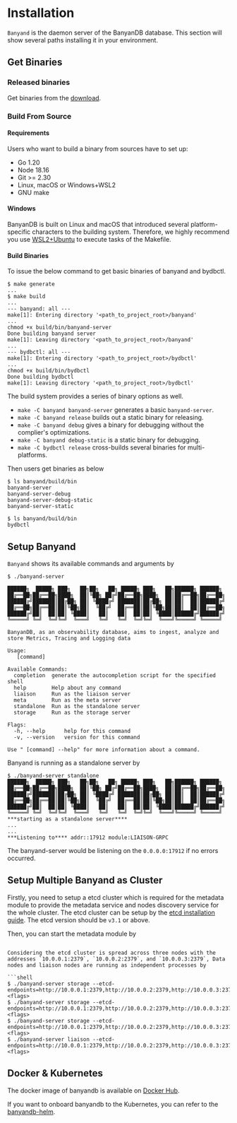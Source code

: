 
# Installation

`Banyand` is the daemon server of the BanyanDB database. This section will show several paths installing it in your environment.

## Get Binaries

### Released binaries

Get binaries from the [download](https://skywalking.apache.org/downloads/).

### Build From Source

#### Requirements

Users who want to build a binary from sources have to set up:

* Go 1.20
* Node 18.16
* Git >= 2.30
* Linux, macOS or Windows+WSL2
* GNU make

#### Windows

BanyanDB is built on Linux and macOS that introduced several platform-specific characters to the building system. Therefore, we highly recommend you use [WSL2+Ubuntu](https://ubuntu.com/wsl) to execute tasks of the Makefile.

#### Build Binaries

To issue the below command to get basic binaries of banyand and bydbctl.

```shell
$ make generate
...
$ make build
...
--- banyand: all ---
make[1]: Entering directory '<path_to_project_root>/banyand'
...
chmod +x build/bin/banyand-server
Done building banyand server
make[1]: Leaving directory '<path_to_project_root>/banyand'
...
--- bydbctl: all ---
make[1]: Entering directory '<path_to_project_root>/bydbctl'
...
chmod +x build/bin/bydbctl
Done building bydbctl
make[1]: Leaving directory '<path_to_project_root>/bydbctl'
```

The build system provides a series of binary options as well.

* `make -C banyand banyand-server` generates a basic `banyand-server`.
* `make -C banyand release` builds out a static binary for releasing.
* `make -C banyand debug` gives a binary for debugging without the complier's optimizations.
* `make -C banyand debug-static` is a static binary for debugging.
* `make -C bydbctl release` cross-builds several binaries for multi-platforms.

Then users get binaries as below

``` shell
$ ls banyand/build/bin
banyand-server  
banyand-server-debug  
banyand-server-debug-static  
banyand-server-static

$ ls banyand/build/bin
bydbctl
```

## Setup Banyand

`Banyand` shows its available commands and arguments by

```shell
$ ./banyand-server

██████╗  █████╗ ███╗   ██╗██╗   ██╗ █████╗ ███╗   ██╗██████╗ ██████╗ 
██╔══██╗██╔══██╗████╗  ██║╚██╗ ██╔╝██╔══██╗████╗  ██║██╔══██╗██╔══██╗
██████╔╝███████║██╔██╗ ██║ ╚████╔╝ ███████║██╔██╗ ██║██║  ██║██████╔╝
██╔══██╗██╔══██║██║╚██╗██║  ╚██╔╝  ██╔══██║██║╚██╗██║██║  ██║██╔══██╗
██████╔╝██║  ██║██║ ╚████║   ██║   ██║  ██║██║ ╚████║██████╔╝██████╔╝
╚═════╝ ╚═╝  ╚═╝╚═╝  ╚═══╝   ╚═╝   ╚═╝  ╚═╝╚═╝  ╚═══╝╚═════╝ ╚═════╝ 

BanyanDB, as an observability database, aims to ingest, analyze and store Metrics, Tracing and Logging data

Usage:
   [command]

Available Commands:
  completion  generate the autocompletion script for the specified shell
  help        Help about any command
  liaison     Run as the liaison server
  meta        Run as the meta server
  standalone  Run as the standalone server
  storage     Run as the storage server

Flags:
  -h, --help      help for this command
  -v, --version   version for this command

Use " [command] --help" for more information about a command.
```

Banyand is running as a standalone server by

```shell
$ ./banyand-server standalone
██████╗  █████╗ ███╗   ██╗██╗   ██╗ █████╗ ███╗   ██╗██████╗ ██████╗ 
██╔══██╗██╔══██╗████╗  ██║╚██╗ ██╔╝██╔══██╗████╗  ██║██╔══██╗██╔══██╗
██████╔╝███████║██╔██╗ ██║ ╚████╔╝ ███████║██╔██╗ ██║██║  ██║██████╔╝
██╔══██╗██╔══██║██║╚██╗██║  ╚██╔╝  ██╔══██║██║╚██╗██║██║  ██║██╔══██╗
██████╔╝██║  ██║██║ ╚████║   ██║   ██║  ██║██║ ╚████║██████╔╝██████╔╝
╚═════╝ ╚═╝  ╚═╝╚═╝  ╚═══╝   ╚═╝   ╚═╝  ╚═╝╚═╝  ╚═══╝╚═════╝ ╚═════╝ 
***starting as a standalone server****
...
...
***Listening to**** addr::17912 module:LIAISON-GRPC
```

The banyand-server would be listening on the `0.0.0.0:17912` if no errors occurred.

## Setup Multiple Banyand as Cluster

Firstly, you need to setup a etcd cluster which is required for the metadata module to provide the metadata service and nodes discovery service for the whole cluster. The etcd cluster can be setup by the [etcd installation guide](https://etcd.io/docs/v3.5/install/). The etcd version should be `v3.1` or above.

Then, you can start the metadata module by

```shell

Considering the etcd cluster is spread across three nodes with the addresses `10.0.0.1:2379`, `10.0.0.2:2379`, and `10.0.0.3:2379`, Data nodes and liaison nodes are running as independent processes by

```shell
$ ./banyand-server storage --etcd-endpoints=http://10.0.0.1:2379,http://10.0.0.2:2379,http://10.0.0.3:2379 <flags>
$ ./banyand-server storage --etcd-endpoints=http://10.0.0.1:2379,http://10.0.0.2:2379,http://10.0.0.3:2379 <flags>
$ ./banyand-server storage --etcd-endpoints=http://10.0.0.1:2379,http://10.0.0.2:2379,http://10.0.0.3:2379 <flags>
$ ./banyand-server liaison --etcd-endpoints=http://10.0.0.1:2379,http://10.0.0.2:2379,http://10.0.0.3:2379 <flags>
```

## Docker & Kubernetes

The docker image of banyandb is available on [Docker Hub](https://hub.docker.com/r/apache/skywalking-banyandb).

If you want to onboard banyandb to the Kubernetes, you can refer to the [banyandb-helm](https://github.com/apache/skywalking-banyandb-helm).
